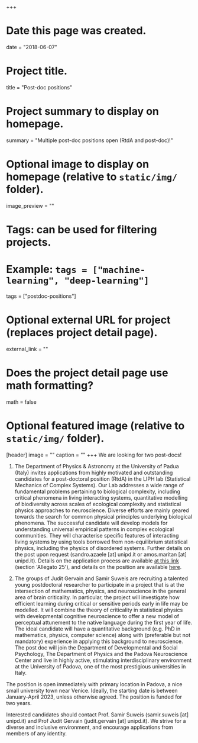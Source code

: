 +++
# Date this page was created.
date = "2018-06-07"

# Project title.
title = "Post-doc positions"

# Project summary to display on homepage.
summary = "Multiple post-doc positions open (RtdA and post-doc)!"

# Optional image to display on homepage (relative to `static/img/` folder).
image_preview = ""

# Tags: can be used for filtering projects.
# Example: `tags = ["machine-learning", "deep-learning"]`
tags = ["postdoc-positions"]

# Optional external URL for project (replaces project detail page).
external_link = ""

# Does the project detail page use math formatting?
math = false

# Optional featured image (relative to `static/img/` folder).
[header]
image = ""
caption = ""
+++
We are looking for two post-docs!

1) The Department of Physics & Astronomy at the University of Padua (Italy) invites applications from highly motivated and outstanding candidates for a post-doctoral position (RtdA) in the LIPH lab (Statistical Mechanics of Complex Systems). Our Lab addresses a wide range of fundamental problems pertaining to biological complexity, including critical phenomena in living interacting systems, quantitative modelling of biodiversity across scales of ecological complexity and statistical physics approaches to neuroscience. Diverse efforts are mainly geared towards the search for common physical principles underlying biological phenomena. The successful candidate will develop models for understanding universal empirical patterns in complex ecological communities. They will characterise specific features of interacting living systems by using tools borrowed from non-equilibrium statistical physics, including the physics of disordered systems. Further details on the post upon request (sandro.azaele [at] unipd.it  or amos.maritan [at] unipd.it). Details on the application process are available [at this link](http://www.dfa.unipd.it/servizi/settore-direzione-ricerca-e-terza-missione/concorsi-e-selezioni/ricercatore/selezioni-aperte-o-in-svolgimento/bando-dr-45302022-del-28102022-2022ruapnrr-cn-ei-01-scadenza-5122022-ore-1300-4-posti-di-rua-di-cui-per-il-dfa-2-posti-sc-02d1-ssd-fis07-1-posto-sc-02b2-ssd-fis03-1-posto-sc-02c1-ssd-fis05/) (section 'Allegato 25'), and details on the position are available [here](http://www.dfa.unipd.it/fileadmin/Bandi/Professori-e-RU/2022/RU-TIPO-A/Prot_3673_2022RUAPNRR_CN_EI_01_-_Allegato_25_-_4213_FIS_07__spoke_3__-_II_BANDO.pdf).

2) The groups of Judit Gervain and Samir Suweis are recruiting a talented young postdoctoral researcher to participate in a project that is at the intersection of mathematics, physics, and neuroscience in the general area of brain criticality. In particular, the project will investigate how efficient learning during critical or sensitive periods early in life may be modelled. It will combine the theory of criticality in statistical physics with developmental cognitive neuroscience to offer a new model of perceptual attunement to the native language during the first year of life. The ideal candidate will have a quantitative background (e.g. PhD in mathematics, physics, computer science) along with (preferable but not mandatory) experience in applying this background to neuroscience. The post doc will join the Department of Developmental and Social Psychology, The Department of Physics and the Padova Neuroscience Center and live in highly active, stimulating interdisciplinary environment at the University of Padova, one of the most prestigious universities in Italy.

The position is open immediately with primary location in Padova, a nice small university town near Venice. Ideally, the starting date is between January-April 2023, unless otherwise agreed. The position is funded for two years.

Interested candidates should contact Prof. Samir Suweis (samir.suweis [at] unipd.it) and Prof Judit Gervain (judit.gervain [at] unipd.it). We strive for a diverse and inclusive environment, and encourage applications from members of any identity.





<!--
The LIPh Group invites applications for a postdoctoral position in Statistical Physics and Complex Systems.

**Profile**: The successful candidate will be expected to engage in internationally-leading research in Statistical Physics and Complex Systems or cognate fields, to contribute collegially to the multidisciplinary research activities of the LIPh Group and to its management. The researcher will have the ability to supervise the work of others to focus team efforts, a track record of publications in high quality peer-reviewed scientific journals and a proven ability to carry out high quality research in one or more of the following research fields:
<ul>
  <li>Statistical Physics modelling of Ecological systems</li>
  <li>Non Equilibrium Statistical Mechanics</li>
  <li>Applied Stochastic Processes</li>
  <li>Biologically inspired Complex Systems</li>
</ul>  



**Salary**: Depending on candidate expertise. Competitive for Italian living standards.

**Formal requirements**: Candidates should hold a PhD or post-doctoral experience in a subject area relevant to the profile. Excellent communication skills in written and spoken English and ability to communicate complex information to individuals from a range of disciplines are mandatory.

**Research Environment**: The LIPh group is active on a broad spectrum of subject areas and it is a vibrant, interdisciplinary research team that greatly benefits from collaborations all around the world.

The University of Padova is one of the most prestigious and big universities in Italy. Padova is a small and beautiful town, enriched by cultural and artistic activities and shaped around the University. Low living costs, great food, and you can bike everywhere!

The successful candidate will work in close collaboration with Sandro Azaele, Samir Suweis and Amos Maritan.

**How to apply**: Interested applicants are invited to submit a CV, list of publications and a brief cover letter (max one A4 page). We particularly welcome applications from women or from ethnic minorities.

All material should be sent to liph(dot)unipd(at)gmail(dot)com. ***The deadline for applications is November 7th, 2019***. Later applications will be considered until the position will be filled.
-->
